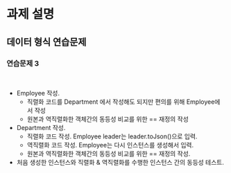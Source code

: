 # 과제 설명

## 데이터 형식 연습문제

### 연습문제 3

<br>

- Employee 작성.
    - 직렬화 코드를 Department 에서 작성해도 되지만 편의를 위해 Employee에서 작성
    - 원본과 역직렬화한 객체간의 동등성 비교를 위한 == 재정의 작성
- Department 작성.
    - 직렬화 코드 작성. Employee leader는 leader.toJson()으로 입력.
    - 역직렬화 코드 작성. Employee는 다시 인스턴스를 생성해서 입력.
    - 원본과 역직렬화한 객체간의 동등성 비교를 위한 == 재정의 작성.
- 처음 생성한 인스턴스와 직렬화 & 역직렬화를 수행한 인스턴스 간의 동등성 테스트.